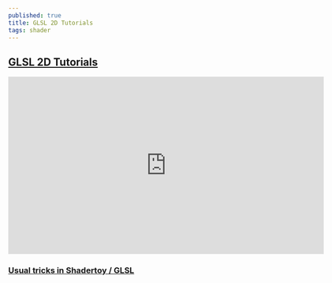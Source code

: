 ```yaml
---
published: true
title: GLSL 2D Tutorials
tags: shader
---
```

## [GLSL 2D Tutorials](https://www.shadertoy.com/view/Md23DV)

<iframe width="640" height="360" frameborder="0" src="https://www.shadertoy.com/embed/Md23DV?gui=true&t=10&paused=true&muted=false" allowfullscreen></iframe>

### [Usual tricks in Shadertoy / GLSL](https://shadertoyunofficial.wordpress.com/2016/07/21/usual-tricks-in-shadertoyglsl/)